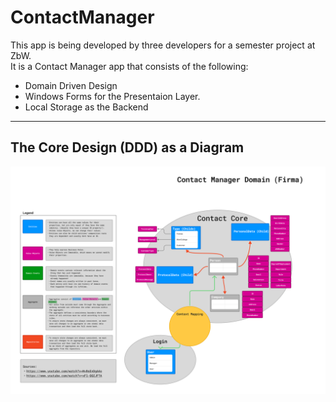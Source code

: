 # ContactManager
This app is being developed by three developers for a semester project at ZbW.</br>
It is a Contact Manager app that consists of the following:
- Domain Driven Design 
- Windows Forms for the Presentaion Layer.
- Local Storage as the Backend

---

## The Core Design (DDD) as a Diagram
![Domain Driven Design Diagram](docs/assets/Domain%20Driven%20Design.png)